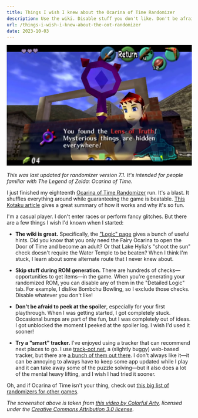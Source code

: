 ```yaml
---
title: Things I wish I knew about the Ocarina of Time Randomizer
description: Use the wiki. Disable stuff you don't like. Don't be afraid to peek at the spoiler. Try a tracker.
url: /things-i-wish-i-knew-about-the-oot-randomizer
date: 2023-10-03
---
```


![Screenshot of the Ocarina of Time Randomizer.](./screenshot.jpg)

_This was last updated for randomizer version 7.1. It's intended for people familiar with The Legend of Zelda: Ocarina of Time._

I just finished my eighteenth [Ocarina of Time Randomizer][0] run. It's a blast. It shuffles everything around while guaranteeing the game is beatable. [This Kotaku article](https://kotaku.com/1832471384) gives a great summary of how it works and why it's so fun.

I'm a casual player. I don't enter races or perform fancy glitches. But there are a few things I wish I'd known when I started:

- **The wiki is great.** Specifically, the ["Logic" page][1] gives a bunch of useful hints. Did you know that you only need the Fairy Ocarina to open the Door of Time and become an adult? Or that Lake Hylia's "shoot the sun" check doesn't require the Water Temple to be beaten? When I think I'm stuck, I learn about some alternate route that I never knew about.

- **Skip stuff during ROM generation.** There are hundreds of checks&mdash;opportunities to get items&mdash;in the game. When you're generating your randomized ROM, you can disable any of them in the "Detailed Logic" tab. For example, I dislike Bombchu Bowling, so I exclude those checks. Disable whatever you don't like!

- **Don't be afraid to peek at the spoiler**, especially for your first playthrough. When I was getting started, I got completely stuck. Occasional bumps are part of the fun, but I was completely out of ideas. I got unblocked the moment I peeked at the spoiler log. I wish I'd used it sooner!

- **Try a "smart" tracker.** I've enjoyed using a tracker that can recommend next places to go. I use [track-oot.net][2], a (slightly buggy) web-based tracker, but there are [a bunch of them out there](https://wiki.ootrandomizer.com/index.php?title=Trackers). I don't always like it&mdash;it can be annoying to always have to keep some app updated while I play and it can take away some of the puzzle solving&mdash;but it also does a lot of the mental heavy lifting, and I wish I had tried it sooner.

Oh, and if Ocarina of Time isn't your thing, check out [this big list of randomizers for other games][4].

_The screenshot above is taken from [this video by Colorful Arty][3], licensed under the [Creative Commons Attribution 3.0 license](https://creativecommons.org/licenses/by/3.0/legalcode)._

[0]: https://ootrandomizer.com/
[1]: https://wiki.ootrandomizer.com/index.php?title=Logic
[2]: https://track-oot.net/
[3]: https://www.youtube.com/watch?v=eCIm8R0qYpo
[4]: https://www.debigare.com/randomizers/
